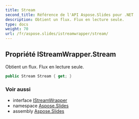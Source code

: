 ```yaml
---
title: Stream
second_title: Référence de l'API Aspose.Slides pour .NET
description: Obtient un flux. Flux en lecture seule.
type: docs
weight: 70
url: /fr/aspose.slides/istreamwrapper/stream/
---
```


## Propriété IStreamWrapper.Stream

Obtient un flux. Flux en lecture seule.

```csharp
public Stream Stream { get; }
```

### Voir aussi

* interface [IStreamWrapper](../../istreamwrapper)
* namespace [Aspose.Slides](../../istreamwrapper)
* assembly [Aspose.Slides](../../../)

<!-- NE PAS ÉDITER : généré par xmldocmd pour Aspose.Slides.dll -->